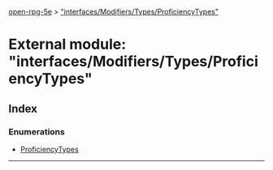 [open-rpg-5e](../README.md) > ["interfaces/Modifiers/Types/ProficiencyTypes"](../modules/_interfaces_modifiers_types_proficiencytypes_.md)

# External module: "interfaces/Modifiers/Types/ProficiencyTypes"

## Index

### Enumerations

* [ProficiencyTypes](../enums/_interfaces_modifiers_types_proficiencytypes_.proficiencytypes.md)

---

